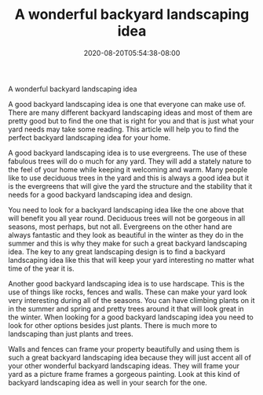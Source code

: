 ﻿---
title: "A wonderful backyard landscaping idea"
date: 2020-08-20T05:54:38-08:00
description: "Landscaping Tips for Web Success"
featured_image: "/images/Landscaping.jpg"
tags: ["Landscaping"]
---

A wonderful backyard landscaping idea

A good backyard landscaping idea is one that everyone can make use of. There are many different backyard landscaping ideas and most of them are pretty good but to find the one that is right for you and that is just what your yard needs may take some reading. This article will help you to find the perfect backyard landscaping idea for your home.

A good backyard landscaping idea is to use evergreens. The use of these fabulous trees will do o much for any yard. They will add a stately nature to the feel of your home while keeping it welcoming and warm. Many people like to use deciduous trees in the yard and this is always a good idea but it is the evergreens that will give the yard the structure and the stability that it needs for a good backyard landscaping idea and design.

You need to look for a backyard landscaping idea like the one above that will benefit you all year round. Deciduous trees will not be gorgeous in all seasons, most perhaps, but not all. Evergreens on the other hand are always fantastic and they look as beautiful in the winter as they do in the summer and this is why they make for such a great backyard landscaping idea. The key to any great landscaping design is to find a backyard landscaping idea like this that will keep your yard interesting no matter what time of the year it is.

Another good backyard landscaping idea is to use hardscape. This is the use of things like rocks, fences and walls. These can make your yard look very interesting during all of the seasons. You can have climbing plants on it in the summer and spring and pretty trees around it that will look great in the winter. When looking for a good backyard landscaping idea you need to look for other options besides just plants. There is much more to landscaping than just plants and trees.

Walls and fences can frame your property beautifully and using them is such a great backyard landscaping idea because they will just accent all of your other wonderful backyard landscaping ideas. They will frame your yard as a picture frame frames a gorgeous painting. Look at this kind of backyard landscaping idea as well in your search for the one.

